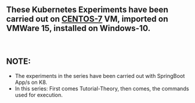 ## These Kubernetes Experiments have been carried out on [CENTOS-7](https://drive.google.com/open?id=1p8kBqbWW2sp3bV7DoTurr7pTwp4O43AG)  VM, imported on VMWare 15, installed on Windows-10.


<br>

## NOTE: 
- The experiments in the series have been carried out with SpringBoot App/s on K8.
- In this series: First comes Tutorial-Theory, then comes, the commands used for execution.

